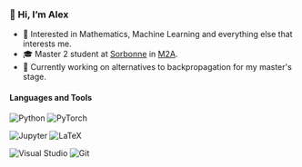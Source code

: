 ### 👋 Hi, I’m Alex 

- 👀 Interested in Mathematics, Machine Learning and everything else that interests me.
- 🎓 Master 2 student at [Sorbonne](https://www.sorbonne-universite.fr/) in [M2A](https://m2a.lip6.fr/).
- 🌱 Currently working on alternatives to backpropagation for my master's stage.


#### Languages and Tools

![Python](https://img.shields.io/badge/Language-Python-blue)
![PyTorch](https://img.shields.io/badge/Library-PyTorch-orange)

![Jupyter](https://img.shields.io/badge/Tool-Jupyter-orange)
![LaTeX](https://img.shields.io/badge/Tool-LaTeX-green)

![Visual Studio](https://img.shields.io/badge/Tool-VS-blue)
![Git](https://img.shields.io/badge/Tool-Git-red)

<!---
AlexColagrande/AlexColagrande is a ✨ special ✨ repository because its `README.md` (this file) appears on your GitHub profile.
You can click the Preview link to take a look at your changes.

![Pandas](https://img.shields.io/badge/Library-Pandas-purple)
![C#](https://img.shields.io/badge/Language-C%23-green)
![F#](https://img.shields.io/badge/Language-F%23-green)
![OCaml](https://img.shields.io/badge/Language-OCaml-blue)
![OPAM](https://img.shields.io/badge/Tool-OPAM-blue)
![Dune](https://img.shields.io/badge/Tool-Dune-blue)
![Bash](https://img.shields.io/badge/Tool-Bash-green)
--->
